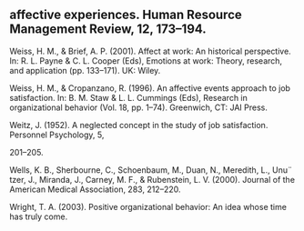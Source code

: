 ## affective experiences. Human Resource Management Review, 12, 173–194.

Weiss, H. M., & Brief, A. P. (2001). Affect at work: An historical perspective. In: R. L. Payne & C. L. Cooper (Eds), Emotions at work: Theory, research, and application (pp. 133–171). UK: Wiley.

Weiss, H. M., & Cropanzano, R. (1996). An affective events approach to job satisfaction. In: B. M. Staw & L. L. Cummings (Eds), Research in organizational behavior (Vol. 18, pp. 1–74). Greenwich, CT: JAI Press.

Weitz, J. (1952). A neglected concept in the study of job satisfaction. Personnel Psychology, 5,

201–205.

Wells, K. B., Sherbourne, C., Schoenbaum, M., Duan, N., Meredith, L., Unu¨ tzer, J., Miranda, J., Carney, M. F., & Rubenstein, L. V. (2000). Journal of the American Medical Association, 283, 212–220.

Wright, T. A. (2003). Positive organizational behavior: An idea whose time has truly come.